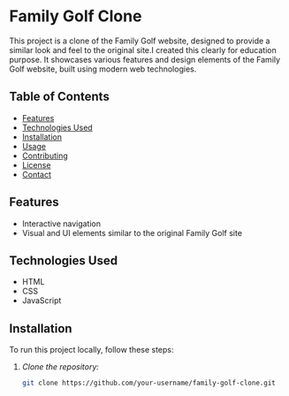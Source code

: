 # Family Golf Clone

This project is a clone of the Family Golf website, designed to provide a similar look and feel to the original site.I created this clearly for education purpose. It showcases various features and design elements of the Family Golf website, built using modern web technologies.

## Table of Contents

- [Features](#features)
- [Technologies Used](#technologies-used)
- [Installation](#installation)
- [Usage](#usage)
- [Contributing](#contributing)
- [License](#license)
- [Contact](#contact)


## Features

- Interactive navigation
- Visual and UI elements similar to the original Family Golf site

## Technologies Used

- HTML
- CSS
- JavaScript

## Installation

To run this project locally, follow these steps:

1. *Clone the repository:*

   ```bash
   git clone https://github.com/your-username/family-golf-clone.git 